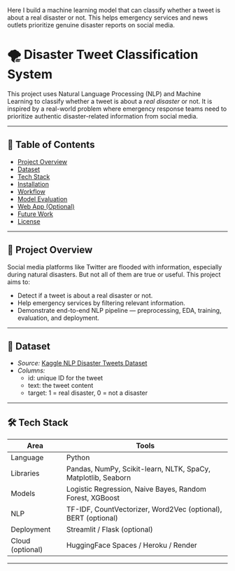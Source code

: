 Here I build a machine learning model that can classify whether a tweet is about a real disaster or not. This helps emergency services and news outlets prioritize genuine disaster reports on social media.
# 🌪 Disaster Tweet Classification System

This project uses Natural Language Processing (NLP) and Machine Learning to classify whether a tweet is about a *real disaster* or not. It is inspired by a real-world problem where emergency response teams need to prioritize authentic disaster-related information from social media.

---

## 📌 Table of Contents
- [Project Overview](#project-overview)
- [Dataset](#dataset)
- [Tech Stack](#tech-stack)
- [Installation](#installation)
- [Workflow](#workflow)
- [Model Evaluation](#model-evaluation)
- [Web App (Optional)](#web-app-optional)
- [Future Work](#future-work)
- [License](#license)

---

## 📖 Project Overview

Social media platforms like Twitter are flooded with information, especially during natural disasters. But not all of them are true or useful. This project aims to:
- Detect if a tweet is about a real disaster or not.
- Help emergency services by filtering relevant information.
- Demonstrate end-to-end NLP pipeline — preprocessing, EDA, training, evaluation, and deployment.

---

## 📁 Dataset

- *Source:* [Kaggle NLP Disaster Tweets Dataset](https://www.kaggle.com/competitions/nlp-getting-started/data)
- *Columns:*
  - id: unique ID for the tweet
  - text: the tweet content
  - target: 1 = real disaster, 0 = not a disaster

---

## 🛠 Tech Stack

| Area | Tools |
|------|-------|
| Language | Python |
| Libraries | Pandas, NumPy, Scikit-learn, NLTK, SpaCy, Matplotlib, Seaborn |
| Models | Logistic Regression, Naive Bayes, Random Forest, XGBoost |
| NLP | TF-IDF, CountVectorizer, Word2Vec (optional), BERT (optional) |
| Deployment | Streamlit / Flask (optional) |
| Cloud (optional) | HuggingFace Spaces / Heroku / Render |

---

